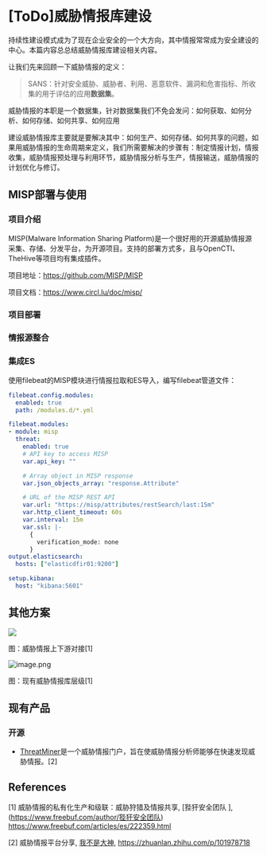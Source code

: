 # [ToDo]威胁情报库建设

持续性建设模式成为了现在企业安全的一个大方向，其中情报常常成为安全建设的中心。本篇内容总总结威胁情报库建设相关内容。

让我们先来回顾一下威胁情报的定义：

> SANS：针对安全威胁、威胁者、利用、恶意软件、漏洞和危害指标、所收集的用于评估的应用**数据集**。

威胁情报的本职是一个数据集，针对数据集我们不免会发问：如何获取、如何分析、如何存储、如何共享、如何应用

建设威胁情报库主要就是要解决其中：如何生产、如何存储、如何共享的问题，如果用威胁情报的生命周期来定义，我们所需要解决的步骤有：制定情报计划，情报收集，威胁情报预处理与利用环节，威胁情报分析与生产，情报输送，威胁情报的计划优化与修订。



## MISP部署与使用

### 项目介绍

MISP(Malware Information Sharing Platform)是一个很好用的开源威胁情报源采集、存储、分发平台，为开源项目。支持的部署方式多，且与OpenCTI、TheHive等项目均有集成插件。

项目地址：https://github.com/MISP/MISP

项目文档：https://www.circl.lu/doc/misp/

### 项目部署



### 情报源整合



### 集成ES

使用filebeat的MISP模块进行情报拉取和ES导入，编写filebeat管道文件：

```yaml
filebeat.config.modules:
  enabled: true
  path: /modules.d/*.yml

filebeat.modules:
- module: misp
  threat:
    enabled: true
    # API key to access MISP
    var.api_key: ""

    # Array object in MISP response
    var.json_objects_array: "response.Attribute"

    # URL of the MISP REST API
    var.url: "https://misp/attributes/restSearch/last:15m"
    var.http_client_timeout: 60s
    var.interval: 15m
    var.ssl: |-
      {
        verification_mode: none
      }
output.elasticsearch:
  hosts: ["elasticdfir01:9200"]

setup.kibana:
  host: "kibana:5601"
```















## 其他方案

![](https://image-host-toky.oss-cn-shanghai.aliyuncs.com/20200821122607.png)

图：威胁情报上下游对接[1]

![image.png](https://image-host-toky.oss-cn-shanghai.aliyuncs.com/15760797325090.png!small)

图：现有威胁情报库层级[1]



## 现有产品

### 开源

-   [ThreatMiner](https://www.threatminer.org/)是一个威胁情报门户，旨在使威胁情报分析师能够在快速发现威胁情报。[2]





## References

\[1] 威胁情报的私有化生产和级联：威胁狩猎及情报共享, [狴犴安全团队 ], (https://www.freebuf.com/author/狴犴安全团队) https://www.freebuf.com/articles/es/222359.html

\[2] 威胁情报平台分享, [我不是大神](https://www.zhihu.com/people/asmrshe-qu), https://zhuanlan.zhihu.com/p/101978718